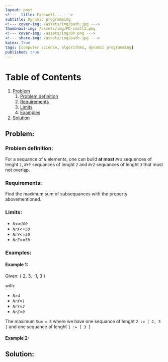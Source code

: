 ```yaml
---
layout: post
<!---  title: Farewell... --->
subtitle: Dynamic programming
<!--- cover-img: /assets/img/path.jpg --->
thumbnail-img: /assets/img/PD-small2.png
<!--- cover-img: /assets/img/DP.png --->
<!--- share-img: /assets/img/path.jpg --->
katex: True
tags: [computer science, algorithms, dynamic programming]
published: true
---
```



# Table of Contents
1. [Problem](#problem)
    1. [Problem definition](#problem-definition)
    2. [Requirements](#requirements)
    3. [Limits](#limits)
    4. [Examples](#examples)
2. [Solution](#solution)


<!--- ![Painting](/assets/img/watercolor-drawing.jpg) --->

<!--- ! inline: $$f(x) = \int_{-\infty}^\infty \hat f(\xi)\,e^{2 \pi i \xi x} \,d\xi$$

display mode (centered):

$$f(x) = \int_{-\infty}^\infty \hat f(\xi)\,e^{2 \pi i \xi x} \,d\xi$$  --->

## Problem:

### Problem definition:

For a sequance of *`N`* elements, one can build **at most** *`NrX`* sequences of lenght *`1`*, *`NrY`* sequances of lenght *`2`* and *`NrZ`* sequances of lenght *`3`* that must not overlap.

### Requirements:

Find the maximum sum of subsequances with the property abovementioned.

### Limits:

* *`N`<=`100`*
* *`NrX`<=`50`*
* *`NrY`<=`50`*
* *`NrZ`<=`50`*

### Examples:

#### Example 1:

Given: { 2, 3, -1, 3 }

with:

* *`N`=`4`*
* *`NrX`=`1`*
* *`NrY`=`2`*
* *`NrZ`=`0`*

The maximum `Sum = 8` where we have one sequance of lenght `2 := [ 2, 3 ]` and one sequance of lenght `1 := [ 3 ]`

#### Example 2:


## Solution:
